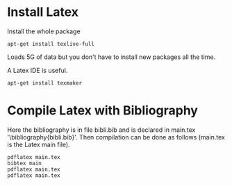 # Install Latex

Install the whole package

    apt-get install texlive-full

Loads 5G of data but you don't have to install new packages all the time.

A Latex IDE is useful.

    apt-get install texmaker

# Compile Latex with Bibliography

Here the bibliography is in file bibli.bib and is declared in main.tex '\bibliography{bibli.bib}'.
Then compilation can be done as follows (main.tex is the Latex main file).

    pdflatex main.tex
    bibtex main
    pdflatex main.tex
    pdflatex main.tex
